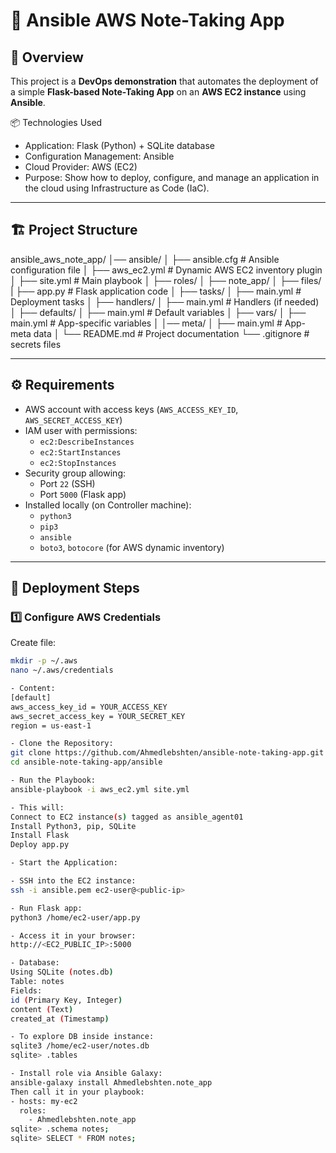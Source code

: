 # 📝 Ansible AWS Note-Taking App

## 📌 Overview
This project is a **DevOps demonstration** that automates the deployment of a simple **Flask-based Note-Taking App** on an **AWS EC2 instance** using **Ansible**.

📦 Technologies Used
- Application: Flask (Python) + SQLite database
- Configuration Management: Ansible
- Cloud Provider: AWS (EC2)
- Purpose: Show how to deploy, configure, and manage an application in the cloud using Infrastructure as Code (IaC).

---

## 🏗️ Project Structure
ansible_aws_note_app/ 
│── ansible/
│                  ├── ansible.cfg               # Ansible configuration file
│                  ├── aws_ec2.yml               # Dynamic AWS EC2 inventory plugin
│                  ├── site.yml                  # Main playbook
│                  ├── roles/
│                         ├── note_app/
│                                     ├── files/ 
|                                            ├── app.py           # Flask application code
│                                     ├── tasks/
│                                            ├── main.yml         # Deployment tasks
│                                     ├── handlers/
│                                            ├── main.yml         # Handlers (if needed)
│                                     ├── defaults/
│                                            ├── main.yml         # Default variables
│                                     ├── vars/
│                                            ├── main.yml         # App-specific variables
│                                     │── meta/
│                                            ├── main.yml         # App-meta data
│
└── README.md                # Project documentation
└── .gitignore               # secrets files


---

## ⚙️ Requirements
- AWS account with access keys (`AWS_ACCESS_KEY_ID`, `AWS_SECRET_ACCESS_KEY`)
- IAM user with permissions:
  - `ec2:DescribeInstances`
  - `ec2:StartInstances`
  - `ec2:StopInstances`
- Security group allowing:
  - Port `22` (SSH)
  - Port `5000` (Flask app)
- Installed locally (on Controller machine):
  - `python3`
  - `pip3`
  - `ansible`
  - `boto3`, `botocore` (for AWS dynamic inventory)

---

## 🚀 Deployment Steps

### 1️⃣ Configure AWS Credentials
Create file:
```bash
mkdir -p ~/.aws
nano ~/.aws/credentials

- Content:
[default]
aws_access_key_id = YOUR_ACCESS_KEY
aws_secret_access_key = YOUR_SECRET_KEY
region = us-east-1

- Clone the Repository:
git clone https://github.com/Ahmedlebshten/ansible-note-taking-app.git
cd ansible-note-taking-app/ansible

- Run the Playbook:
ansible-playbook -i aws_ec2.yml site.yml

- This will:
Connect to EC2 instance(s) tagged as ansible_agent01
Install Python3, pip, SQLite
Install Flask
Deploy app.py

- Start the Application:

- SSH into the EC2 instance:
ssh -i ansible.pem ec2-user@<public-ip>

- Run Flask app:
python3 /home/ec2-user/app.py

- Access it in your browser:
http://<EC2_PUBLIC_IP>:5000

- Database:
Using SQLite (notes.db)
Table: notes
Fields:
id (Primary Key, Integer)
content (Text)
created_at (Timestamp)

- To explore DB inside instance:
sqlite3 /home/ec2-user/notes.db
sqlite> .tables

- Install role via Ansible Galaxy:
ansible-galaxy install Ahmedlebshten.note_app
Then call it in your playbook:
- hosts: my-ec2
  roles:
    - Ahmedlebshten.note_app
sqlite> .schema notes;
sqlite> SELECT * FROM notes;

